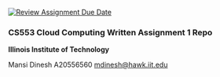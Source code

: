 [![Review Assignment Due Date](https://classroom.github.com/assets/deadline-readme-button-24ddc0f5d75046c5622901739e7c5dd533143b0c8e959d652212380cedb1ea36.svg)](https://classroom.github.com/a/W7vBTdCz)
### CS553 Cloud Computing Written Assignment 1 Repo
**Illinois Institute of Technology**  

Mansi Dinesh
A20556560
mdinesh@hawk.iit.edu


